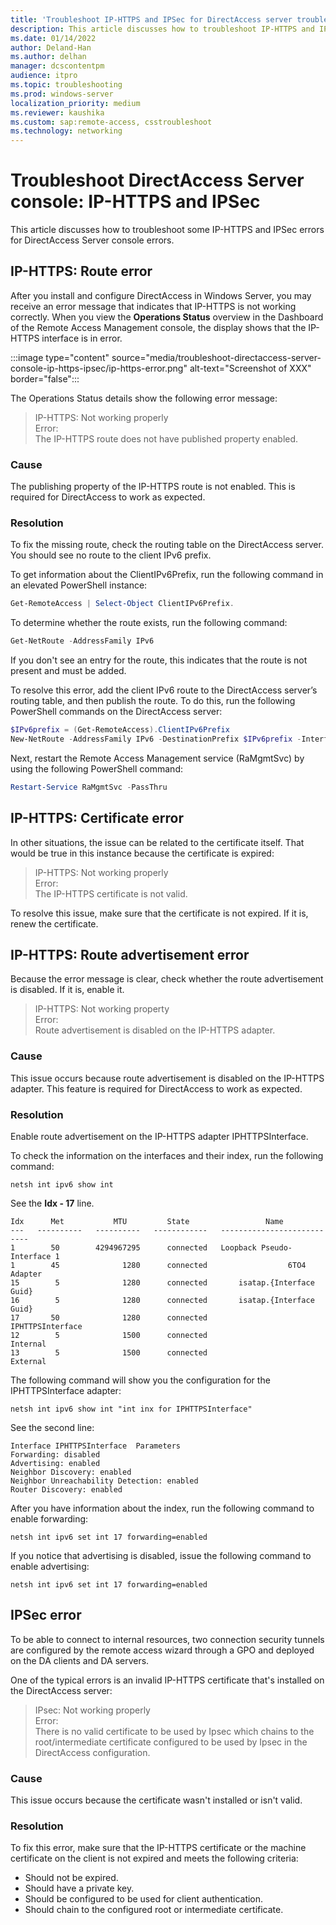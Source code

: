 ```yaml
---
title: 'Troubleshoot IP-HTTPS and IPSec for DirectAccess server troubleshooting'
description: This article discusses how to troubleshoot IP-HTTPS and IPSec for DirectAccess server troubleshooting.
ms.date: 01/14/2022
author: Deland-Han
ms.author: delhan
manager: dcscontentpm
audience: itpro
ms.topic: troubleshooting
ms.prod: windows-server
localization_priority: medium
ms.reviewer: kaushika
ms.custom: sap:remote-access, csstroubleshoot
ms.technology: networking
---
```

# Troubleshoot DirectAccess Server console: IP-HTTPS and IPSec

This article discusses how to troubleshoot some IP-HTTPS and IPSec errors for DirectAccess Server console errors.

## IP-HTTPS: Route error

After you install and configure DirectAccess in Windows Server, you may receive an error message that indicates that IP-HTTPS is not working correctly. When you view the **Operations Status** overview in the Dashboard of the Remote Access Management console, the display shows that the IP-HTTPS interface is in error.

:::image type="content" source="media/troubleshoot-directaccess-server-console-ip-https-ipsec/ip-https-error.png" alt-text="Screenshot of XXX" border="false":::

The Operations Status details show the following error message:

> IP-HTTPS: Not working properly  
> Error:  
> The IP-HTTPS route does not have published property enabled.

### Cause

The publishing property of the IP-HTTPS route is not enabled. This is required for DirectAccess to work as expected.

### Resolution

To fix the missing route, check the routing table on the DirectAccess server. You should see no route to the client IPv6 prefix.

To get information about the ClientIPv6Prefix, run the following command in an elevated PowerShell instance:

```powershell
Get-RemoteAccess | Select-Object ClientIPv6Prefix.
```

To determine whether the route exists, run the following command:

```powershell
Get-NetRoute -AddressFamily IPv6
```

If you don't see an entry for the route, this indicates that the route is not present and must be added.

To resolve this error, add the client IPv6 route to the DirectAccess server’s routing table, and then publish the route. To do this, run the following PowerShell commands on the DirectAccess server:

```powershell
$IPv6prefix = (Get-RemoteAccess).ClientIPv6Prefix 
New-NetRoute -AddressFamily IPv6 -DestinationPrefix $IPv6prefix -InterfaceAlias “Microsoft IP-HTTPS Platform Interface” -Publish Yes 
```

Next, restart the Remote Access Management service (RaMgmtSvc) by using the following PowerShell command:

```powershell
Restart-Service RaMgmtSvc -PassThru 
```

## IP-HTTPS: Certificate error

In other situations, the issue can be related to the certificate itself. That would be true in this instance because the certificate is expired:

> IP-HTTPS: Not working properly  
> Error:  
> The IP-HTTPS certificate is not valid.

To resolve this issue, make sure that the certificate is not expired. If it is, renew the certificate.

## IP-HTTPS: Route advertisement error

Because the error message is clear, check whether the route advertisement is disabled. If it is, enable it.

> IP-HTTPS: Not working property  
> Error:  
> Route advertisement is disabled on the IP-HTTPS adapter.

### Cause

This issue occurs because route advertisement is disabled on the IP-HTTPS adapter. This feature is required for DirectAccess to work as expected.

### Resolution

Enable route advertisement on the IP-HTTPS adapter IPHTTPSInterface.

To check the information on the interfaces and their index, run the following command:

```console
netsh int ipv6 show int
```

See the **Idx - 17** line.

```output
Idx      Met           MTU         State                 Name 
---   ----------   ----------   ------------   --------------------------- 
1        50        4294967295      connected   Loopback Pseudo-Interface 1 
1        45              1280      connected                  6TO4 Adapter 
15        5              1280      connected       isatap.{Interface Guid} 
16        5              1280      connected       isatap.{Interface Guid}
17       50              1280      connected              IPHTTPSInterface 
12        5              1500      connected                      Internal 
13        5              1500      connected                      External 
```

The following command will show you the configuration for the IPHTTPSInterface adapter:

```console
netsh int ipv6 show int "int inx for IPHTTPSInterface"
```

See the second line:

```output
Interface IPHTTPSInterface  Parameters
Forwarding: disabled
Advertising: enabled
Neighbor Discovery: enabled
Neighbor Unreachability Detection: enabled
Router Discovery: enabled
```

After you have information about the index, run the following command to enable forwarding:

```console
netsh int ipv6 set int 17 forwarding=enabled
```

If you notice that advertising is disabled, issue the following command to enable advertising:

```console
netsh int ipv6 set int 17 forwarding=enabled
```

## IPSec error

To be able to connect to internal resources, two connection security tunnels are configured by the remote access wizard through a GPO and deployed on the DA clients and DA servers.

One of the typical errors is an invalid IP-HTTPS certificate that's installed on the DirectAccess server:

> IPsec: Not working properly  
> Error:  
> There is no valid certificate to be used by Ipsec which chains to the root/intermediate certificate configured to be used by Ipsec in the DirectAccess configuration.

### Cause

This issue occurs because the certificate wasn't installed or isn't valid.

### Resolution

To fix this error, make sure that the IP-HTTPS certificate or the machine certificate on the client is not expired and meets the following criteria:

- Should not be expired.
- Should have a private key.
- Should be configured to be used for client authentication.
- Should chain to the configured root or intermediate certificate.
